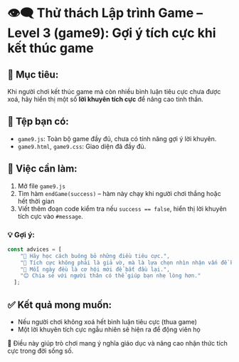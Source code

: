 
# 👁️‍🗨️ Thử thách Lập trình Game – Level 3 (game9): Gợi ý tích cực khi kết thúc game

## 🧠 Mục tiêu:
Khi người chơi kết thúc game mà còn nhiều bình luận tiêu cực chưa được xoá, hãy hiển thị một số **lời khuyên tích cực** để nâng cao tinh thần.

## 📂 Tệp bạn có:
- `game9.js`: Toàn bộ game đầy đủ, chưa có tính năng gợi ý lời khuyên.
- `game9.html`, `game9.css`: Giao diện đã đầy đủ.

## 🔧 Việc cần làm:
1. Mở file `game9.js`
2. Tìm hàm `endGame(success)` – hàm này chạy khi người chơi thắng hoặc hết thời gian
3. Viết thêm đoạn code kiểm tra nếu `success == false`, hiển thị lời khuyên tích cực vào `#message`.

### 💡 Gợi ý:
```js
const advices = [
    "🌟 Hãy học cách buông bỏ những điều tiêu cực.",
    "🌈 Tích cực không phải là giả vờ, mà là lựa chọn nhìn nhận vấn đề khác đi.",
    "💪 Mỗi ngày đều là cơ hội mới để bắt đầu lại.",
    "😊 Chia sẻ với người thân có thể giúp bạn nhẹ lòng hơn."
  ];
```

## ✅ Kết quả mong muốn:
- Nếu người chơi không xoá hết bình luận tiêu cực (thua game)
- Một lời khuyên tích cực ngẫu nhiên sẽ hiện ra để động viên họ

🎯 Điều này giúp trò chơi mang ý nghĩa giáo dục và nâng cao nhận thức tích cực trong đời sống số.
